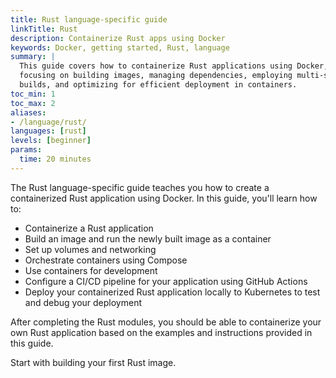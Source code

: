 ```yaml
---
title: Rust language-specific guide
linkTitle: Rust
description: Containerize Rust apps using Docker
keywords: Docker, getting started, Rust, language
summary: |
  This guide covers how to containerize Rust applications using Docker,
  focusing on building images, managing dependencies, employing multi-stage
  builds, and optimizing for efficient deployment in containers.
toc_min: 1
toc_max: 2
aliases:
- /language/rust/
languages: [rust]
levels: [beginner]
params:
  time: 20 minutes
---
```


The Rust language-specific guide teaches you how to create a containerized Rust application using Docker. In this guide, you'll learn how to:

* Containerize a Rust application
* Build an image and run the newly built image as a container
* Set up volumes and networking
* Orchestrate containers using Compose
* Use containers for development
* Configure a CI/CD pipeline for your application using GitHub Actions
* Deploy your containerized Rust application locally to Kubernetes to test and debug your deployment

After completing the Rust modules, you should be able to containerize your own Rust application based on the examples and instructions provided in this guide.

Start with building your first Rust image.
